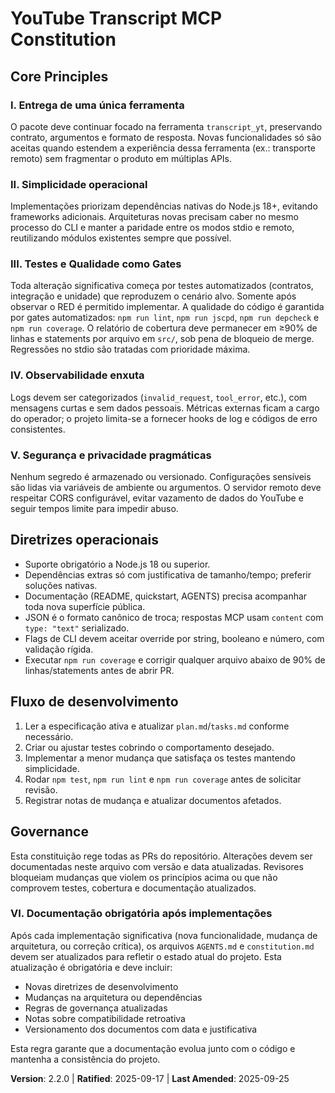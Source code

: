 # YouTube Transcript MCP Constitution

## Core Principles

### I. Entrega de uma única ferramenta
O pacote deve continuar focado na ferramenta `transcript_yt`, preservando contrato, argumentos e formato de resposta. Novas funcionalidades só são aceitas quando estendem a experiência dessa ferramenta (ex.: transporte remoto) sem fragmentar o produto em múltiplas APIs.

### II. Simplicidade operacional
Implementações priorizam dependências nativas do Node.js 18+, evitando frameworks adicionais. Arquiteturas novas precisam caber no mesmo processo do CLI e manter a paridade entre os modos stdio e remoto, reutilizando módulos existentes sempre que possível.

### III. Testes e Qualidade como Gates
Toda alteração significativa começa por testes automatizados (contratos, integração e unidade) que reproduzem o cenário alvo. Somente após observar o RED é permitido implementar. A qualidade do código é garantida por gates automatizados: `npm run lint`, `npm run jscpd`, `npm run depcheck` e `npm run coverage`. O relatório de cobertura deve permanecer em ≥90% de linhas e statements por arquivo em `src/`, sob pena de bloqueio de merge. Regressões no stdio são tratadas com prioridade máxima.

### IV. Observabilidade enxuta
Logs devem ser categorizados (`invalid_request`, `tool_error`, etc.), com mensagens curtas e sem dados pessoais. Métricas externas ficam a cargo do operador; o projeto limita-se a fornecer hooks de log e códigos de erro consistentes.

### V. Segurança e privacidade pragmáticas
Nenhum segredo é armazenado ou versionado. Configurações sensíveis são lidas via variáveis de ambiente ou argumentos. O servidor remoto deve respeitar CORS configurável, evitar vazamento de dados do YouTube e seguir tempos limite para impedir abuso.

## Diretrizes operacionais
- Suporte obrigatório a Node.js 18 ou superior.
- Dependências extras só com justificativa de tamanho/tempo; preferir soluções nativas.
- Documentação (README, quickstart, AGENTS) precisa acompanhar toda nova superfície pública.
- JSON é o formato canônico de troca; respostas MCP usam `content` com `type: "text"` serializado.
- Flags de CLI devem aceitar override por string, booleano e número, com validação rígida.
- Executar `npm run coverage` e corrigir qualquer arquivo abaixo de 90% de linhas/statements antes de abrir PR.

## Fluxo de desenvolvimento
1. Ler a especificação ativa e atualizar `plan.md`/`tasks.md` conforme necessário.
2. Criar ou ajustar testes cobrindo o comportamento desejado.
3. Implementar a menor mudança que satisfaça os testes mantendo simplicidade.
4. Rodar `npm test`, `npm run lint` e `npm run coverage` antes de solicitar revisão.
5. Registrar notas de mudança e atualizar documentos afetados.

## Governance
Esta constituição rege todas as PRs do repositório. Alterações devem ser documentadas neste arquivo com versão e data atualizadas. Revisores bloqueiam mudanças que violem os princípios acima ou que não comprovem testes, cobertura e documentação atualizados.

### VI. Documentação obrigatória após implementações
Após cada implementação significativa (nova funcionalidade, mudança de arquitetura, ou correção crítica), os arquivos `AGENTS.md` e `constitution.md` devem ser atualizados para refletir o estado atual do projeto. Esta atualização é obrigatória e deve incluir:
- Novas diretrizes de desenvolvimento
- Mudanças na arquitetura ou dependências
- Regras de governança atualizadas
- Notas sobre compatibilidade retroativa
- Versionamento dos documentos com data e justificativa

Esta regra garante que a documentação evolua junto com o código e mantenha a consistência do projeto.

**Version**: 2.2.0 | **Ratified**: 2025-09-17 | **Last Amended**: 2025-09-25
